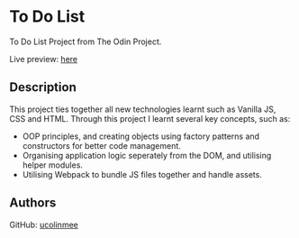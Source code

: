 # To Do List

To Do List Project from The Odin Project.

Live preview: [here](https://ucolinmee.github.io/top-todolist/)

## Description

This project ties together all new technologies learnt such as Vanilla JS, CSS and HTML. 
Through this project I learnt several key concepts, such as:
* OOP principles, and creating objects using factory patterns and constructors for better code management.
* Organising application logic seperately from the DOM, and utilising helper modules.
* Utilising Webpack to bundle JS files together and handle assets.

## Authors

GitHub: [ucolinmee](https://github.com/ucolinmee)
